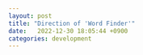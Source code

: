 ```yaml
---
layout: post
title: "Direction of 'Word Finder'" 
date:   2022-12-30 18:05:44 +0900
categories: development
---
```


